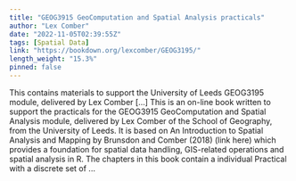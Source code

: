 ```yaml
---
title: "GEOG3915 GeoComputation and Spatial Analysis practicals"
author: "Lex Comber"
date: "2022-11-05T02:39:55Z"
tags: [Spatial Data]
link: "https://bookdown.org/lexcomber/GEOG3195/"
length_weight: "15.3%"
pinned: false
---
```


This contains materials to support the University of Leeds GEOG3195 module, delivered by Lex Comber [...] This is an on-line book written to support the practicals for the GEOG3915 GeoComputation and Spatial Analysis module, delivered by Lex Comber of the School of Geography, from the University of Leeds. It is based on An Introduction to Spatial Analysis and Mapping by Brunsdon and Comber (2018) (link here) which provides a foundation for spatial data handling, GIS-related operations and spatial analysis in R. The chapters in this book contain a individual Practical with a discrete set of ...
